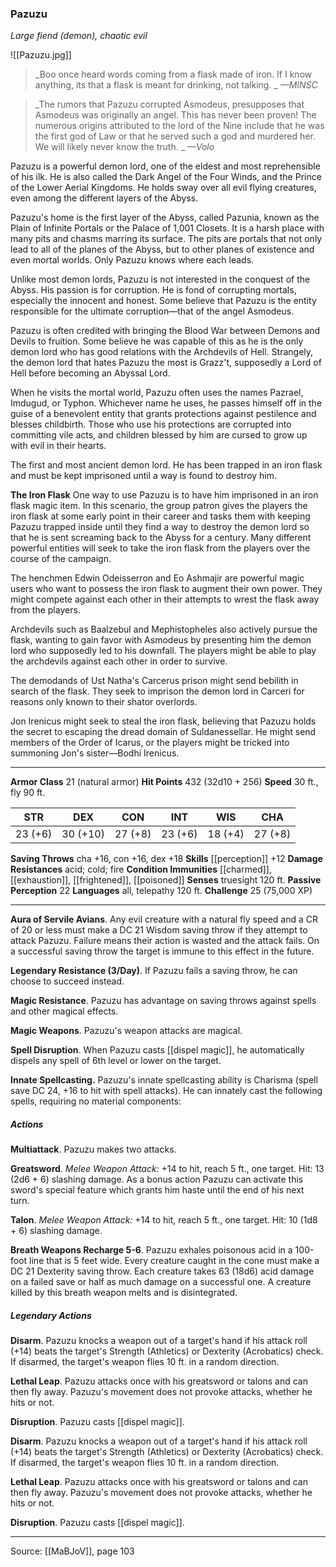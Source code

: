 ### Pazuzu
_Large fiend (demon), chaotic evil_

![[Pazuzu.jpg]]

> _Boo once heard words coming from a flask made of iron. If I know anything, its that a flask is meant for drinking, not talking.
_
> _—MINSC_

> _The rumors that Pazuzu corrupted Asmodeus, presupposes that Asmodeus was originally an angel. This has never been proven! The numerous origins attributed to the lord of the Nine include that he was the first god of Law or that he served such a god and murdered her. We will likely never know the truth.
_
> _—Volo_

Pazuzu is a powerful demon lord, one of the eldest and most reprehensible of his ilk. He is also called the Dark Angel of the Four Winds, and the Prince of the Lower Aerial Kingdoms. He holds sway over all evil flying creatures, even among the different layers of the Abyss.

Pazuzu's home is the first layer of the Abyss, called Pazunia, known as the Plain of Infinite Portals or the Palace of 1,001 Closets. It is a harsh place with many pits and chasms marring its surface. The pits are portals that not only lead to all of the planes of the Abyss, but to other planes of existence and even mortal worlds. Only Pazuzu knows where each leads.

Unlike most demon lords, Pazuzu is not interested in the conquest of the Abyss. His passion is for corruption. He is fond of corrupting mortals, especially the innocent and honest. Some believe that Pazuzu is the entity responsible for the ultimate corruption—that of the angel Asmodeus.

Pazuzu is often credited with bringing the Blood War between Demons and Devils to fruition. Some believe he was capable of this as he is the only demon lord who has good relations with the Archdevils of Hell. Strangely, the demon lord that hates Pazuzu the most is Grazz't, supposedly a Lord of Hell before becoming an Abyssal Lord.

When he visits the mortal world, Pazuzu often uses the names Pazrael, Imdugud, or Typhon. Whichever name he uses, he passes himself off in the guise of a benevolent entity that grants protections against pestilence and blesses childbirth. Those who use his protections are corrupted into committing vile acts, and children blessed by him are cursed to grow up with evil in their hearts.

The first and most ancient demon lord. He has been trapped in an iron flask and must be kept imprisoned until a way is found to destroy him.

**The Iron Flask** One way to use Pazuzu is to have him imprisoned in an iron flask magic item. In this scenario, the group patron gives the players the iron flask at some early point in their career and tasks them with keeping Pazuzu trapped inside until they find a way to destroy the demon lord so that he is sent screaming back to the Abyss for a century. Many different powerful entities will seek to take the iron flask from the players over the course of the campaign.

The henchmen Edwin Odeisserron and Eo Ashmajir are powerful magic users who want to possess the iron flask to augment their own power. They might compete against each other in their attempts to wrest the flask away from the players.

Archdevils such as Baalzebul and Mephistopheles also actively pursue the flask, wanting to gain favor with Asmodeus by presenting him the demon lord who supposedly led to his downfall. The players might be able to play the archdevils against each other in order to survive.

The demodands of Ust Natha's Carcerus prison might send bebilith in search of the flask. They seek to imprison the demon lord in Carceri for reasons only known to their shator overlords.

Jon Irenicus might seek to steal the iron flask, believing that Pazuzu holds the secret to escaping the dread domain of Suldanessellar. He might send members of the Order of Icarus, or the players might be tricked into summoning Jon's sister—Bodhi Irenicus.




---

**Armor Class** 21 (natural armor)
**Hit Points** 432 (32d10 + 256)
**Speed** 30 ft., fly 90 ft.

| STR     | DEX     | CON     | INT     | WIS     | CHA     |
|---------|---------|---------|---------|---------|---------|
| 23 (+6) | 30 (+10) | 27 (+8) | 23 (+6) | 18 (+4) | 27 (+8) |

**Saving Throws** cha +16, con +16, dex +18
**Skills** [[perception]] +12
**Damage Resistances** acid; cold; fire
**Condition Immunities** [[charmed]], [[exhaustion]], [[frightened]], [[poisoned]]
**Senses** truesight 120 ft.
**Passive Perception** 22
**Languages** all, telepathy 120 ft.
**Challenge** 25 (75,000 XP)

---

**Aura of Servile Avians**. Any evil creature with a natural fly speed and a CR of 20 or less must make a DC 21 Wisdom saving throw if they attempt to attack Pazuzu. Failure means their action is wasted and the attack fails. On a successful saving throw the target is immune to this effect in the future.

**Legendary Resistance (3/Day)**. If Pazuzu fails a saving throw, he can choose to succeed instead.

**Magic Resistance**. Pazuzu has advantage on saving throws against spells and other magical effects.

**Magic Weapons**. Pazuzu's weapon attacks are magical.

**Spell Disruption**. When Pazuzu casts [[dispel magic]], he automatically dispels any spell of 6th level or lower on the target.

**Innate Spellcasting.** Pazuzu's innate spellcasting ability is Charisma (spell save DC 24, +16 to hit with spell attacks). He can innately cast the following spells, requiring no material components:

##### Actions
**Multiattack**. Pazuzu makes two attacks.

**Greatsword**. _Melee Weapon Attack:_ +14 to hit, reach 5 ft., one target. Hit: 13 (2d6 + 6) slashing damage. As a bonus action Pazuzu can activate this sword's special feature which grants him haste until the end of his next turn.

**Talon**. _Melee Weapon Attack:_ +14 to hit, reach 5 ft., one target. Hit: 10 (1d8 + 6) slashing damage.

**Breath Weapons Recharge 5-6**. Pazuzu exhales poisonous acid in a 100-foot line that is 5 feet wide. Every creature caught in the cone must make a DC 21 Dexterity saving throw. Each creature takes 63 (18d6) acid damage on a failed save or half as much damage on a successful one. A creature killed by this breath weapon melts and is disintegrated.

##### Legendary Actions
**Disarm**. Pazuzu knocks a weapon out of a target's hand if his attack roll (+14) beats the target's Strength (Athletics) or Dexterity (Acrobatics) check. If disarmed, the target's weapon flies 10 ft. in a random direction.

**Lethal Leap**. Pazuzu attacks once with his greatsword or talons and can then fly away. Pazuzu's movement does not provoke attacks, whether he hits or not.

**Disruption**. Pazuzu casts [[dispel magic]].

**Disarm**. Pazuzu knocks a weapon out of a target's hand if his attack roll (+14) beats the target's Strength (Athletics) or Dexterity (Acrobatics) check. If disarmed, the target's weapon flies 10 ft. in a random direction.

**Lethal Leap**. Pazuzu attacks once with his greatsword or talons and can then fly away. Pazuzu's movement does not provoke attacks, whether he hits or not.

**Disruption**. Pazuzu casts [[dispel magic]].


---

Source: [[MaBJoV]], page 103